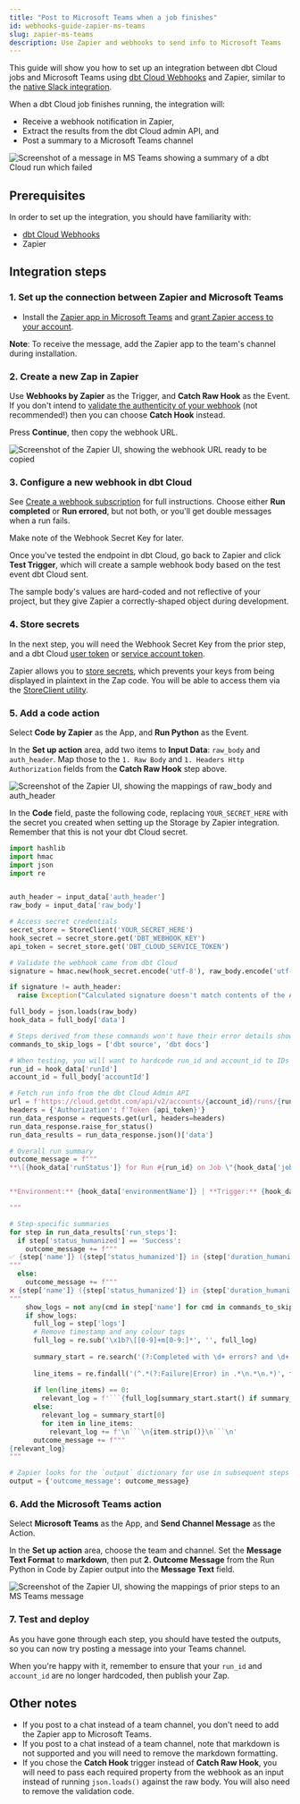 ```yaml
---
title: "Post to Microsoft Teams when a job finishes"
id: webhooks-guide-zapier-ms-teams
slug: zapier-ms-teams
description: Use Zapier and webhooks to send info to Microsoft Teams
---
```


This guide will show you how to set up an integration between dbt Cloud jobs and Microsoft Teams using [dbt Cloud Webhooks](/docs/deploy/webhooks) and Zapier, similar to the [native Slack integration](/faqs/accounts/slack). 

When a dbt Cloud job finishes running, the integration will:

 - Receive a webhook notification in Zapier,
 - Extract the results from the dbt Cloud admin API, and
 - Post a summary to a Microsoft Teams channel

![Screenshot of a message in MS Teams showing a summary of a dbt Cloud run which failed](/img/guides/orchestration/webhooks/zapier-ms-teams/ms-teams-ui.png)
## Prerequisites

In order to set up the integration, you should have familiarity with:
- [dbt Cloud Webhooks](/docs/deploy/webhooks)
- Zapier
## Integration steps
### 1. Set up the connection between Zapier and Microsoft Teams 

* Install the [Zapier app in Microsoft Teams](https://appsource.microsoft.com/en-us/product/office/WA200002044) and [grant Zapier access to your account](https://zapier.com/blog/how-to-automate-microsoft-teams/). 

**Note**: To receive the message, add the Zapier app to the team's channel during installation.

### 2. Create a new Zap in Zapier
Use **Webhooks by Zapier** as the Trigger, and **Catch Raw Hook** as the Event. If you don't intend to [validate the authenticity of your webhook](docs/deploy/webhooks#validate-a-webhook) (not recommended!) then you can choose **Catch Hook** instead. 

Press **Continue**, then copy the webhook URL. 

![Screenshot of the Zapier UI, showing the webhook URL ready to be copied](/img/guides/orchestration/webhooks/zapier-common/catch-raw-hook.png)

### 3. Configure a new webhook in dbt Cloud
See [Create a webhook subscription](/docs/deploy/webhooks#create-a-webhook-subscription) for full instructions. Choose either **Run completed** or **Run errored**, but not both, or you'll get double messages when a run fails.

Make note of the Webhook Secret Key for later.

Once you've tested the endpoint in dbt Cloud, go back to Zapier and click **Test Trigger**, which will create a sample webhook body based on the test event dbt Cloud sent.

The sample body's values are hard-coded and not reflective of your project, but they give Zapier a correctly-shaped object during development. 

### 4. Store secrets 
In the next step, you will need the Webhook Secret Key from the prior step, and a dbt Cloud [user token](https://docs.getdbt.com/docs/dbt-cloud-apis/user-tokens) or [service account token](https://docs.getdbt.com/docs/dbt-cloud-apis/service-tokens). 

Zapier allows you to [store secrets](https://help.zapier.com/hc/en-us/articles/8496293271053-Save-and-retrieve-data-from-Zaps), which prevents your keys from being displayed in plaintext in the Zap code. You will be able to access them via the [StoreClient utility](https://help.zapier.com/hc/en-us/articles/8496293969549-Store-data-from-code-steps-with-StoreClient).

### 5. Add a code action
Select **Code by Zapier** as the App, and **Run Python** as the Event. 

In the **Set up action** area, add two items to **Input Data**: `raw_body` and `auth_header`. Map those to the `1. Raw Body` and `1. Headers Http Authorization` fields from the **Catch Raw Hook** step above.

![Screenshot of the Zapier UI, showing the mappings of raw_body and auth_header](/img/guides/orchestration/webhooks/zapier-common/run-python.png)

In the **Code** field, paste the following code, replacing `YOUR_SECRET_HERE` with the secret you created when setting up the Storage by Zapier integration. Remember that this is not your dbt Cloud secret.

```python
import hashlib
import hmac
import json
import re


auth_header = input_data['auth_header']
raw_body = input_data['raw_body']

# Access secret credentials
secret_store = StoreClient('YOUR_SECRET_HERE')
hook_secret = secret_store.get('DBT_WEBHOOK_KEY')
api_token = secret_store.get('DBT_CLOUD_SERVICE_TOKEN')

# Validate the webhook came from dbt Cloud
signature = hmac.new(hook_secret.encode('utf-8'), raw_body.encode('utf-8'), hashlib.sha256).hexdigest()

if signature != auth_header:
  raise Exception("Calculated signature doesn't match contents of the Authorization header. This webhook may not have been sent from dbt Cloud.")

full_body = json.loads(raw_body)
hook_data = full_body['data'] 

# Steps derived from these commands won't have their error details shown inline, as they're messy
commands_to_skip_logs = ['dbt source', 'dbt docs']

# When testing, you will want to hardcode run_id and account_id to IDs that exist; the sample webhook won't work. 
run_id = hook_data['runId']
account_id = full_body['accountId']

# Fetch run info from the dbt Cloud Admin API
url = f'https://cloud.getdbt.com/api/v2/accounts/{account_id}/runs/{run_id}/?include_related=["run_steps"]'
headers = {'Authorization': f'Token {api_token}'}
run_data_response = requests.get(url, headers=headers)
run_data_response.raise_for_status()
run_data_results = run_data_response.json()['data']

# Overall run summary
outcome_message = f"""
**\[{hook_data['runStatus']} for Run #{run_id} on Job \"{hook_data['jobName']}\"]({run_data_results['href']})**


**Environment:** {hook_data['environmentName']} | **Trigger:** {hook_data['runReason']} | **Duration:** {run_data_results['duration_humanized']}

"""

# Step-specific summaries
for step in run_data_results['run_steps']:
  if step['status_humanized'] == 'Success':
    outcome_message += f"""
✅ {step['name']} ({step['status_humanized']} in {step['duration_humanized']})
"""
  else:
    outcome_message += f"""
❌ {step['name']} ({step['status_humanized']} in {step['duration_humanized']})
"""
    show_logs = not any(cmd in step['name'] for cmd in commands_to_skip_logs)
    if show_logs:
      full_log = step['logs']
      # Remove timestamp and any colour tags
      full_log = re.sub('\x1b?\[[0-9]+m[0-9:]*', '', full_log)
    
      summary_start = re.search('(?:Completed with \d+ errors? and \d+ warnings?:|Database Error|Compilation Error)', full_log)
    
      line_items = re.findall('(^.*(?:Failure|Error) in .*\n.*\n.*)', full_log, re.MULTILINE)
    
      if len(line_items) == 0:
        relevant_log = f'```{full_log[summary_start.start() if summary_start else 0:]}```'
      else:
        relevant_log = summary_start[0]
        for item in line_items:
          relevant_log += f'\n```\n{item.strip()}\n```\n'
      outcome_message += f"""
{relevant_log}
"""

# Zapier looks for the `output` dictionary for use in subsequent steps
output = {'outcome_message': outcome_message}
```

### 6. Add the Microsoft Teams action
Select **Microsoft Teams** as the App, and **Send Channel Message** as the Action.

In the **Set up action** area, choose the team and channel. Set the **Message Text Format** to **markdown**, then put **2. Outcome Message** from the Run Python in Code by Zapier output into the **Message Text** field. 

![Screenshot of the Zapier UI, showing the mappings of prior steps to an MS Teams message](/img/guides/orchestration/webhooks/zapier-ms-teams/ms-teams-zap-config.png)

### 7. Test and deploy
As you have gone through each step, you should have tested the outputs, so you can now try posting a message into your Teams channel. 

When you're happy with it, remember to ensure that your `run_id` and `account_id` are no longer hardcoded, then publish your Zap.

## Other notes
- If you post to a chat instead of a team channel, you don't need to add the Zapier app to Microsoft Teams.
- If you post to a chat instead of a team channel, note that markdown is not supported and you will need to remove the markdown formatting. 
- If you chose the **Catch Hook** trigger instead of **Catch Raw Hook**, you will need to pass each required property from the webhook as an input instead of running `json.loads()` against the raw body. You will also need to remove the validation code. 